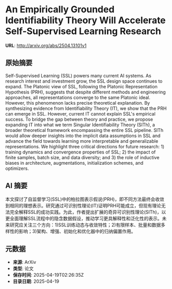 # An Empirically Grounded Identifiability Theory Will Accelerate Self-Supervised Learning Research

**URL**: http://arxiv.org/abs/2504.13101v1

## 原始摘要

Self-Supervised Learning (SSL) powers many current AI systems. As research
interest and investment grow, the SSL design space continues to expand. The
Platonic view of SSL, following the Platonic Representation Hypothesis (PRH),
suggests that despite different methods and engineering approaches, all
representations converge to the same Platonic ideal. However, this phenomenon
lacks precise theoretical explanation. By synthesizing evidence from
Identifiability Theory (IT), we show that the PRH can emerge in SSL. However,
current IT cannot explain SSL's empirical success. To bridge the gap between
theory and practice, we propose expanding IT into what we term Singular
Identifiability Theory (SITh), a broader theoretical framework encompassing the
entire SSL pipeline. SITh would allow deeper insights into the implicit data
assumptions in SSL and advance the field towards learning more interpretable
and generalizable representations. We highlight three critical directions for
future research: 1) training dynamics and convergence properties of SSL; 2) the
impact of finite samples, batch size, and data diversity; and 3) the role of
inductive biases in architecture, augmentations, initialization schemes, and
optimizers.


## AI 摘要

本文探讨了自监督学习(SSL)中的柏拉图表示假说(PRH)，即不同方法最终会收敛到相同的理想表示。研究通过可识别性理论(IT)证明PRH可能成立，但现有理论无法完全解释SSL的成功实践。为此，作者提出扩展的奇异可识别性理论(SITh)，以更全面理解SSL流程中的隐含数据假设，推动学习更具解释性和泛化性的表示。未来研究应关注三个方向：1)SSL训练动态与收敛特性；2)有限样本、批量和数据多样性的影响；3)架构、增强、初始化和优化器中的归纳偏置作用。

## 元数据

- **来源**: ArXiv
- **类型**: 论文
- **保存时间**: 2025-04-19T02:26:35Z
- **目录日期**: 2025-04-19
